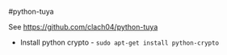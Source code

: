 #python-tuya

See https://github.com/clach04/python-tuya

* Install python crypto - `sudo apt-get install python-crypto`
